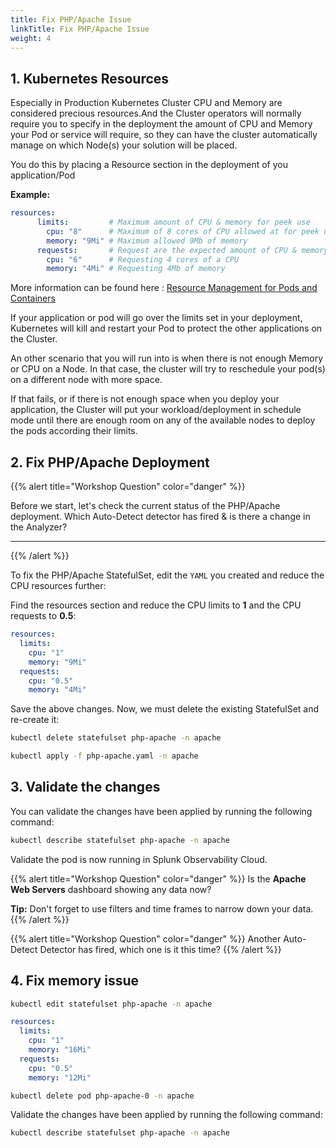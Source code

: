 ```yaml
---
title: Fix PHP/Apache Issue
linkTitle: Fix PHP/Apache Issue
weight: 4
---
```

## 1. Kubernetes Resources

Especially in Production Kubernetes Cluster CPU and Memory are considered precious resources.And  the Cluster operators will normally require you to specify in the deployment the amount of CPU and Memory your Pod or service will require, so they can have the cluster automatically manage on which Node(s) your solution will be placed.

You do this by placing a Resource section in the deployment of you application/Pod

**Example:**

``` yaml
resources:
      limits:         # Maximum amount of CPU & memory for peek use
        cpu: "8"      # Maximum of 8 cores of CPU allowed at for peek use
        memory: "9Mi" # Maximum allowed 9Mb of memory
      requests:       # Request are the expected amount of CPU & memory for normal use
        cpu: "6"      # Requesting 4 cores of a CPU
        memory: "4Mi" # Requesting 4Mb of memory
```

More information can be found here : [Resource Management for Pods and Containers](https://kubernetes.io/docs/concepts/configuration/manage-resources-containers/)

If your application or pod will go over the limits set in your deployment, Kubernetes will kill and restart your Pod to protect the other applications on the Cluster.

An other scenario that you will run into is when there is not enough Memory or CPU on a Node. In that case, the cluster will try to reschedule your pod(s) on a different node with more space.

If that fails, or if there is not enough space when you deploy your application, the Cluster will put your workload/deployment in schedule mode until there are enough room on any of the available nodes to deploy the pods according their limits.

## 2. Fix PHP/Apache Deployment

{{% alert title="Workshop Question" color="danger" %}}

Before we start, let's check the current status of the PHP/Apache deployment. Which Auto-Detect detector has fired & is there a change in the Analyzer?

---

{{% /alert %}}

To fix the PHP/Apache StatefulSet, edit the `YAML` you created and reduce the CPU resources further:

Find the resources section and reduce the CPU limits to **1** and the CPU requests to **0.5**:

``` yaml
resources:
  limits:
    cpu: "1"
    memory: "9Mi"
  requests:
    cpu: "0.5"
    memory: "4Mi"
```

Save the above changes. Now, we must delete the existing StatefulSet and re-create it:

``` bash
kubectl delete statefulset php-apache -n apache
```

``` bash
kubectl apply -f php-apache.yaml -n apache
```

## 3. Validate the changes

You can validate the changes have been applied by running the following command:

``` bash
kubectl describe statefulset php-apache -n apache
```

Validate the pod is now running in Splunk Observability Cloud.

{{% alert title="Workshop Question" color="danger" %}}
Is the **Apache Web Servers** dashboard showing any data now?

**Tip:** Don't forget to use filters and time frames to narrow down your data.
{{% /alert %}}

{{% alert title="Workshop Question" color="danger" %}}
Another Auto-Detect Detector has fired, which one is it this time?
{{% /alert %}}

## 4. Fix memory issue

``` bash
kubectl edit statefulset php-apache -n apache
```

``` yaml
resources:
  limits:
    cpu: "1"
    memory: "16Mi"
  requests:
    cpu: "0.5"
    memory: "12Mi"
```

``` bash
kubectl delete pod php-apache-0 -n apache
```

Validate the changes have been applied by running the following command:

``` bash
kubectl describe statefulset php-apache -n apache
```
